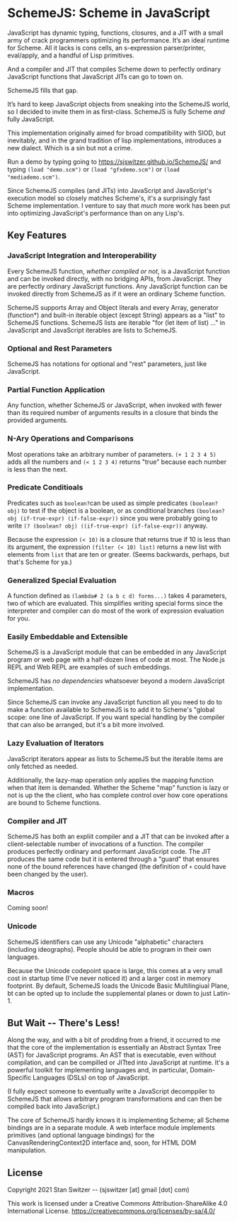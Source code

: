 # SchemeJS: Scheme in JavaScript

JavaScript has dynamic typing, functions, closures, and a JIT with
a small army of crack programmers optimizing its performance.
It’s an ideal runtime for Scheme.
All it lacks is cons cells, an s-expression parser/printer,
eval/apply, and a handful of Lisp primitives.

And a compiler and JIT that compiles Scheme down to perfectly ordinary
JavaScript functions that JavaScript JITs can go to town on.

SchemeJS fills that gap.

It’s hard to keep JavaScript objects from sneaking into the
SchemeJS world, so I decided to invite them in as first-class.
SchemeJS is fully Scheme _and_ fully JavaScript.

This implementation originally aimed for broad compatibility with SIOD, but inevitably,
and in the grand tradition of lisp implementations, introduces a new dialect.
Which is a sin but not a crime.

Run a demo by typing going to https://sjswitzer.github.io/SchemeJS/ and typing
`(load "demo.scm")` or `(load "gfxdemo.scm")` or `(load "mediademo.scm")`.

Since SchemeJS compiles (and JITs) into JavaScript and JavaScript's
execution model so closely matches Scheme's, it's a surprisingly fast Scheme implementation.
I venture to say that _much_ more work has been put into optimizing JavaScript's performance
than on any Lisp's.

## Key Features

### JavaScript Integration and Interoperability

Every SchemeJS function, _whether compiled or not_, is a JavaScript function and can be
invoked directly, with no bridging APIs, from JavaScript. They are perfectly ordinary
JavaScript functions. Any JavaScript function can be invoked directly from SchemeJS as if it
were an ordinary Scheme function.

SchemeJS supports Array and Object literals and every Array, generator (function*) and built-in
iterable object (except String) appears as a "list" to SchemeJS functions. SchemeJS lists are
iterable "for (let item of list) ..." in JavaScript and JavaScript iterables are lists to SchemeJS.

### Optional and Rest Parameters

SchemeJS has notations for optional and "rest" parameters, just like JavaScript.

### Partial Function Application

Any function, whether SchemeJS or JavaScript, when invoked with fewer than its required
number of arguments results in a closure that binds the provided arguments.

### N-Ary Operations and Comparisons

Most operations take an arbitrary number of parameters.
`(+ 1 2 3 4 5)` adds all the numbers and `(< 1 2 3 4)`
returns "true" because each number is less than the next.

### Predicate Conditioals

Predicates such as `boolean?`can be used
as simple predicates `(boolean? obj)` to test if the object is a boolean,
or as conditional branches `(boolean? obj (if-true-expr) (if-false-expr))` since you were
probably going to write `(? (boolean? obj) ((if-true-expr) (if-false-expr))` anyway.

Because the expression `(< 10)` is a closure that returns true
if 10 is less than its argument, the expression
`(filter (< 10) list)` returns a new list with elements from `list`
that are ten or greater. (Seems backwards, perhaps, but that's Scheme for ya.)

### Generalized Special Evaluation

A function defined as `(lambda# 2 (a b c d) forms...)` takes 4 parameters, two of which
are evaluated. This simplifies writing special forms since the interpreter and compiler
can do most of the work of expression evaluation for you.

### Easily Embeddable and Extensible

SchemeJS is a JavaScript module that can be embedded in any JavaScript program or web page
with a half-dozen lines of code at most. The Node.js REPL and Web REPL are examples of such embeddings.

SchemeJS has _no dependencies_ whatsoever beyond a modern JavaScript implementation.

Since SchemeJS can invoke any JavaScript function all you need to do to make a function
available to SchemeJS is to add it to Scheme's "global scope: one line of JavaScript.
If you want special handling by the compiler that can also be arranged, but it's a bit more involved.

### Lazy Evaluation of Iterators

JavaScript iterators appear as lists to SchemeJS but the iterable items are only fetched as needed.

Additionally, the lazy-map operation only applies the mapping function when that item is demanded.
Whether the Scheme "map" function is lazy or not is up the the client, who has complete control over
how core operations are bound to Scheme functions.

### Compiler and JIT

SchemeJS has both an expliit compiler and a JIT that can be invoked after a client-selectable number of
invocations of a function. The compiler produces perfectly ordinary and performant JavaScript code.
The JIT produces the same code but it is entered through a "guard" that ensures none of the
bound references have changed (the definition of `+` could have been changed by the user).

### Macros

Coming soon!

### Unicode

SchemeJS identifiers can use any Unicode "alphabetic" characters (including ideographs).
People should be able to program in their own languages.

Because the Unicode codepoint space is large, this comes at a very small cost in startup time
(I've never noticed it) and a larger cost in memory footprint.
By default, SchemeJS loads the Unicode Basic Multilingiual Plane, bt can be opted up to
include the supplemental planes or down to just Latin-1.

## But Wait -- There's Less!

Along the way, and with a bit of prodding from a friend, it occurred to me that the core
of the implementation is essentially an Abstract Syntax Tree (AST) for JavaScript programs.
An AST that is executable, even without compilation, and can be compilled or JITted into JavaScript
at runtime. It's a powerful toolkit for implementing languages and, in particular,
Domain-Specific Languages (DSLs) on top of JavaScript.

(I fully expect someone to eventually write a JavaScript decomppiler to SchemeJS that allows
arbitrary program transformations and can then be compiled back into JavaScript.)

The core of SchemeJS hardly knows it is implementing Scheme; all Scheme bindings are in
a separate module. A web interface module implements primitives (and optional language bindings)
for the CanvasRenderingContext2D interface and, soon, for HTML DOM manipulation.

## License

Copyright 2021 Stan Switzer -- (sjswitzer [at] gmail [dot] com)

This work is licensed under a Creative Commons Attribution-ShareAlike
4.0 International License. https://creativecommons.org/licenses/by-sa/4.0/